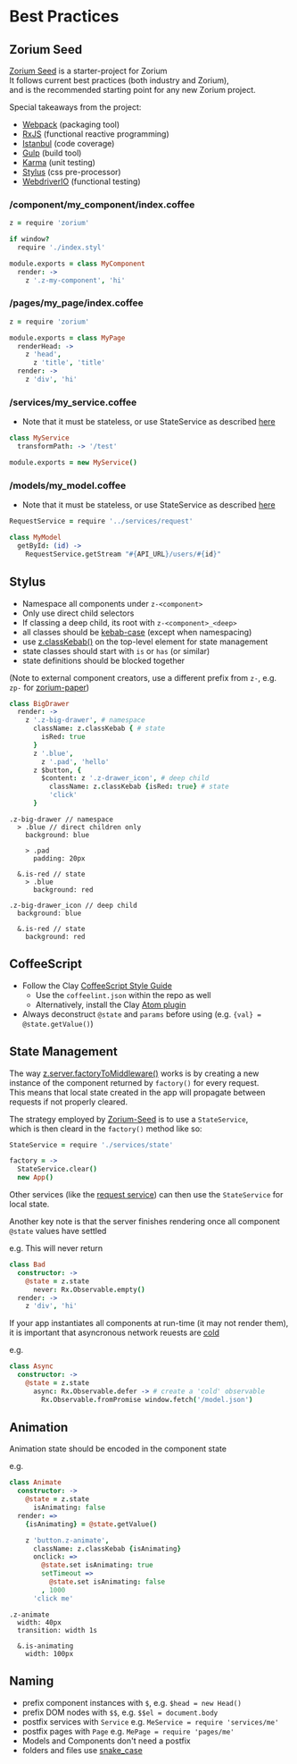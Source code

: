 # Best Practices <a class="anchor" name="best-practices"></a>

## Zorium Seed <a class="anchor" name="best-practices_zorium-seed"></a>

[Zorium Seed](https://github.com/Zorium/zorium-seed) is a starter-project for Zorium  
It follows current best practices (both industry and Zorium),  
and is the recommended starting point for any new Zorium project.

Special takeaways from the project:

  - [Webpack](http://webpack.github.io/) (packaging tool)
  - [RxJS](https://github.com/Reactive-Extensions/RxJS) (functional reactive programming)
  - [Istanbul](https://github.com/gotwarlost/istanbul) (code coverage)
  - [Gulp](http://gulpjs.com/) (build tool)
  - [Karma](http://karma-runner.github.io/0.12/index.html) (unit testing)
  - [Stylus](https://learnboost.github.io/stylus/) (css pre-processor)
  - [WebdriverIO](http://webdriver.io/) (functional testing)

### /component/my_component/index.coffee

```coffee
z = require 'zorium'

if window?
  require './index.styl'

module.exports = class MyComponent
  render: ->
    z '.z-my-component', 'hi'
```

### /pages/my_page/index.coffee

```coffee
z = require 'zorium'

module.exports = class MyPage
  renderHead: ->
    z 'head',
      z 'title', 'title'
  render: ->
    z 'div', 'hi'
```

### /services/my_service.coffee

  - Note that it must be stateless, or use StateService as described [here](/server/factory-to-middleware)

```coffee
class MyService
  transformPath: -> '/test'

module.exports = new MyService()
```

### /models/my_model.coffee

  - Note that it must be stateless, or use StateService as described [here](/server/factory-to-middleware)

```coffee
RequestService = require '../services/request'

class MyModel
  getById: (id) ->
    RequestService.getStream "#{API_URL}/users/#{id}"
```

## Stylus <a class="anchor" name="best-practices_stylus"></a>

  - Namespace all components under `z-<component>`
  - Only use direct child selectors
  - If classing a deep child, its root with `z-<component>_<deep>`
  - all classes should be [kebab-case](https://lodash.com/docs#kebabCase) (except when namespacing)
  - use [z.classKebab()](/api/class-kebab) on the top-level element for state management
  - state classes should start with `is` or `has` (or similar)
  - state definitions should be blocked together

(Note to external component creators, use a different prefix from `z-`, e.g. `zp-` for [zorium-paper](https://github.com/Zorium/zorium-paper))

```coffee
class BigDrawer
  render: ->
    z '.z-big-drawer', # namespace
      className: z.classKebab { # state
        isRed: true
      }
      z '.blue',
        z '.pad', 'hello'
      z $button, {
        $content: z '.z-drawer_icon', # deep child
          className: z.classKebab {isRed: true} # state
          'click'
      }
```

```stylus
.z-big-drawer // namespace
  > .blue // direct children only
    background: blue

    > .pad
      padding: 20px

  &.is-red // state
    > .blue
      background: red

.z-big-drawer_icon // deep child
  background: blue

  &.is-red // state
    background: red
```

## CoffeeScript <a class="anchor" name="best-practices_coffee-script"></a>

  - Follow the Clay [CoffeeScript Style Guide](https://github.com/claydotio/coffeescript-style-guide)  
    - Use the `coffeelint.json` within the repo as well
    - Alternatively, install the Clay [Atom plugin](https://github.com/claydotio/linter-clay-coffeelint)
  - Always deconstruct `@state` and `params` before using (e.g. `{val} = @state.getValue()`)

## State Management <a class="anchor" name="best-practices_state-management"></a>

The way [z.server.factoryToMiddleware()](/server/factory-to-middleware) works is by creating a new
instance of the component returned by `factory()` for every request.  
This means that local state created in the app will propagate between requests if not properly cleared.

The strategy employed by [Zorium-Seed](/best-practices/zorium-seed) is to use a `StateService`,  
which is then cleard in the `factory()` method like so:

```coffee
StateService = require './services/state'

factory = ->
  StateService.clear()
  new App()
```

Other services (like the [request service](https://github.com/Zorium/zorium-seed/blob/master/src/services/request.coffee))
can then use the `StateService` for local state.

Another key note is that the server finishes rendering once all component `@state` values have settled

e.g. This will never return

```coffee
class Bad
  constructor: ->
    @state = z.state
      never: Rx.Observable.empty()
  render: ->
    z 'div', 'hi'
```

If your app instantiates all components at run-time (it may not render them),  
it is important that asyncronous network reuests are [cold](https://github.com/Reactive-Extensions/RxJS/blob/master/doc/gettingstarted/backpressure.md)

e.g.

```coffee
class Async
  constructor: ->
    @state = z.state
      async: Rx.Observable.defer -> # create a 'cold' observable
        Rx.Observable.fromPromise window.fetch('/model.json')
```

## Animation <a class="anchor" name="best-practices_animation"></a>

Animation state should be encoded in the component state

e.g.

```coffee
class Animate
  constructor: ->
    @state = z.state
      isAnimating: false
  render: =>
    {isAnimating} = @state.getValue()

    z 'button.z-animate',
      className: z.classKebab {isAnimating}
      onclick: =>
        @state.set isAnimating: true
        setTimeout =>
          @state.set isAnimating: false
        , 1000
      'click me'
```

```stylus
.z-animate
  width: 40px
  transition: width 1s

  &.is-animating
    width: 100px
```

## Naming <a class="anchor" name="best-practices_naming"></a>

  - prefix component instances with `$`, e.g. `$head = new Head()`
  - prefix DOM nodes with `$$`, e.g. `$$el = document.body`
  - postfix services with `Service` e.g. `MeService = require 'services/me'`
  - postfix pages with `Page` e.g. `MePage = require 'pages/me'`
  - Models and Components don't need a postfix
  - folders and files use [snake_case](http://en.wikipedia.org/wiki/Snake_case)
